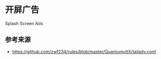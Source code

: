 # 开屏广告

Splash Screen Ads

## 参考来源

- https://github.com/zwf234/rules/blob/master/QuantumultX/tailadv.conf